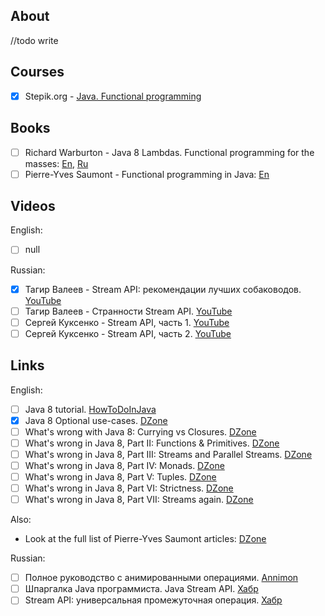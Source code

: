
## About
//todo write

## Courses

- [x] Stepik.org - [Java. Functional programming][Stepic]

[Stepic]: https://stepik.org/course/1595/


## Books

- [ ] Richard Warburton - Java 8 Lambdas. Functional programming for the masses: [En][Warburton-en], [Ru][Warburton-ru]  
- [ ] Pierre-Yves Saumont - Functional programming in Java: [En][Saumont]

[Warburton-en]: https://www.oreilly.com/library/view/java-8-lambdas/9781449370831/
[Warburton-ru]: https://dmkpress.com/catalog/computer/programming/functional/978-5-94074-919-6/
[Saumont]: https://www.manning.com/books/functional-programming-in-java


## Videos

English:
- [ ] null

Russian:  
- [x] Тагир Валеев - Stream API: рекомендации лучших собаководов. [YouTube][Tagir-1]
- [ ] Тагир Валеев - Странности Stream API. [YouTube][Tagir-2]
- [ ] Сергей Куксенко - Stream API, часть 1. [YouTube][Kuksenko-1]
- [ ] Сергей Куксенко - Stream API, часть 2. [YouTube][Kuksenko-2]

[Tagir-1]: https://www.youtube.com/watch?v=vxikpWnnnCU
[Tagir-2]: https://www.youtube.com/watch?v=TPHMyVyktsw&t=8s
[Kuksenko-1]: https://www.youtube.com/watch?v=O8oN4KSZEXE
[Kuksenko-2]: https://www.youtube.com/watch?v=i0Jr2l3jrDA


## Links

English:
- [ ] Java 8 tutorial. [HowToDoInJava][HowToDoInJava]
- [x] Java 8 Optional use-cases. [DZone][Optional]
- [ ] What's wrong with Java 8: Currying vs Closures. [DZone][Wrong-1]
- [ ] What's wrong in Java 8, Part II: Functions & Primitives. [DZone][Wrong-2]
- [ ] What's wrong in Java 8, Part III: Streams and Parallel Streams. [DZone][Wrong-3]
- [ ] What's wrong in Java 8, Part IV: Monads. [DZone][Wrong-4]
- [ ] What's wrong in Java 8, Part V: Tuples. [DZone][Wrong-5]
- [ ] What's wrong in Java 8, Part VI: Strictness. [DZone][Wrong-6]
- [ ] What's wrong in Java 8, Part VII: Streams again. [DZone][Wrong-7]

Also:
* Look at the full list of Pierre-Yves Saumont articles: [DZone][Saumont]

Russian:
- [ ] Полное руководство с анимированными операциями. [Annimon][Animated]
- [ ] Шпаргалка Java программиста. Java Stream API. [Хабр][Habr-1]
- [ ] Stream API: универсальная промежуточная операция. [Хабр][Habr-Tagir]

[HowToDoInJava]: https://howtodoinjava.com/java-8-tutorial/
[Optional]: https://dzone.com/articles/java-8-optional-use-cases
[Wrong-1]: https://dzone.com/articles/whats-wrong-java-8-currying-vs
[Wrong-2]: https://dzone.com/articles/whats-wrong-java-8-part-ii
[Wrong-3]: https://dzone.com/articles/whats-wrong-java-8-part-iii
[Wrong-4]: https://dzone.com/articles/whats-wrong-java-8-part-iv
[Wrong-5]: https://dzone.com/articles/whats-wrong-java-8-part-v
[Wrong-6]: https://dzone.com/articles/whats-wrong-java-8-part-vi
[Wrong-7]: https://dzone.com/articles/whats-wrong-java-8-part-vii
[Saumont]: https://dzone.com/users/38615/ps24890.html
[Animated]: https://annimon.com/article/2778
[Habr-1]: https://habr.com/ru/company/luxoft/blog/270383/
[Habr-Tagir]: https://habr.com/ru/post/262139/


